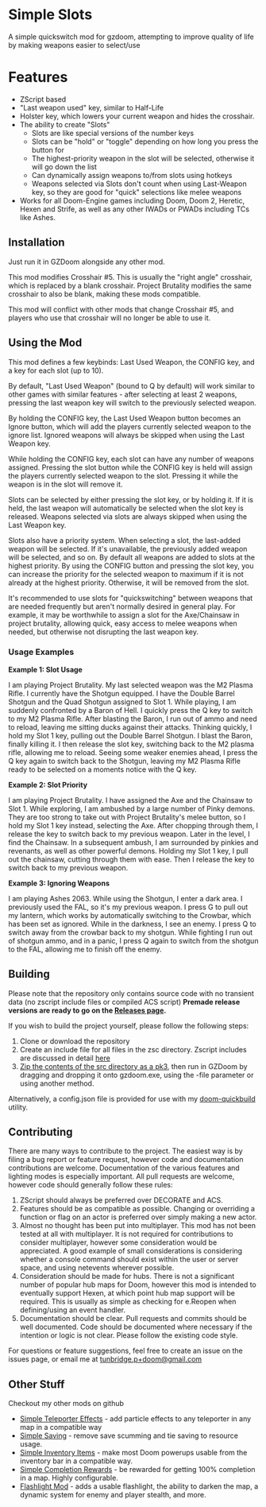 # Simple Slots

A simple quickswitch mod for gzdoom, attempting to improve quality of life by making weapons easier to select/use

# Features

* ZScript based
* "Last weapon used" key, similar to Half-Life
* Holster key, which lowers your current weapon and hides the crosshair.
* The ability to create "Slots"
    * Slots are like special versions of the number keys
    * Slots can be "hold" or "toggle" depending on how long you press the button for
    * The highest-priority weapon in the slot will be selected, otherwise it will go down the list
    * Can dynamically assign weapons to/from slots using hotkeys
    * Weapons selected via Slots don't count when using Last-Weapon key, so they are good for "quick" selections like melee weapons
* Works for all Doom-Engine games including Doom, Doom 2, Heretic, Hexen and Strife, as well as any other IWADs or PWADs including TCs like Ashes.

## Installation ##

Just run it in GZDoom alongside any other mod.

This mod modifies Crosshair #5. This is usually the "right angle" crosshair, which is replaced by a blank crosshair.
Project Brutality modifies the same crosshair to also be blank, making these mods compatible.

This mod will conflict with other mods that change Crosshair #5, and players who use that crosshair will no longer be able to use it.

## Using the Mod ##

This mod defines a few keybinds: Last Used Weapon, the CONFIG key, and a key for each slot (up to 10).

By default, "Last Used Weapon" (bound to Q by default) will work similar to other games with similar features - after selecting at least 2 weapons, pressing the last weapon key will switch to the previously selected weapon.

By holding the CONFIG key, the Last Used Weapon button becomes an Ignore button, which will add the players currently selected weapon to the ignore list. Ignored weapons will always be skipped when using the Last Weapon key.

While holding the CONFIG key, each slot can have any number of weapons assigned. Pressing the slot button while the CONFIG key is held will assign the players currently selected weapon to the slot. Pressing it while the weapon is in the slot will remove it.

Slots can be selected by either pressing the slot key, or by holding it. If it is held, the last weapon will automatically be selected when the slot key is released. Weapons selected via slots are always skipped when using the Last Weapon key.

Slots also have a priority system. When selecting a slot, the last-added weapon will be selected. If it's unavailable, the previously added weapon will be selected, and so on. By default all weapons are added to slots at the highest priority. By using the CONFIG button and pressing the slot key, you can increase the priority for the selected weapon to maximum if it is not already at the highest priority. Otherwise, it will be removed from the slot.

It's recommended to use slots for "quickswitching" between weapons that are needed frequently but aren't normally desired in general play. For example, it may be worthwhile to assign a slot for the Axe/Chainsaw in project brutality, allowing quick, easy access to melee weapons when needed, but otherwise not disrupting the last weapon key.

### Usage Examples ###

**Example 1: Slot Usage**

I am playing Project Brutality. My last selected weapon was the M2 Plasma Rifle. I currently have the Shotgun equipped. I have the Double Barrel Shotgun and the Quad Shotgun assigned to Slot 1. While playing, I am suddenly confronted by a Baron of Hell. I quickly press the Q key to switch to my M2 Plasma Rifle. After blasting the Baron, I run out of ammo and need to reload, leaving me sitting ducks against their attacks. Thinking quickly, I hold my Slot 1 key, pulling out the Double Barrel Shotgun. I blast the Baron, finally killing it. I then release the slot key, switching back to the M2 plasma rifle, allowing me to reload. Seeing some weaker enemies ahead, I press the Q key again to switch back to the Shotgun, leaving my M2 Plasma Rifle ready to be selected on a moments notice with the Q key.

**Example 2: Slot Priority**

I am playing Project Brutality. I have assigned the Axe and the Chainsaw to Slot 1. While exploring, I am ambushed by a large number of Pinky demons. They are too strong to take out with Project Brutality's melee button, so I hold my Slot 1 key instead, selecting the Axe. After chopping through them, I release the key to switch back to my previous weapon. Later in the level, I find the Chainsaw. In a subsequent ambush, I am surrounded by pinkies and revenants, as well as other powerful demons. Holding my Slot 1 key, I pull out the chainsaw, cutting through them with ease. Then I release the key to switch back to my previous weapon.

**Example 3: Ignoring Weapons**

I am playing Ashes 2063. While using the Shotgun, I enter a dark area. I previously used the FAL, so it's my previous weapon. I press G to pull out my lantern, which works by automatically switching to the Crowbar, which has been set as ignored. While in the darkness, I see an enemy. I press Q to switch away from the crowbar back to my shotgun. While fighting I run out of shotgun ammo, and in a panic, I press Q again to switch from the shotgun to the FAL, allowing me to finish off the enemy.

## Building ##

Please note that the repository only contains source code with no transient data (no zscript include files or compiled ACS script)
**Premade release versions are ready to go on the [Releases page](https://github.com/tunbridgep/doom-simpleslots/releases).**

If you wish to build the project yourself, please follow the following steps:

1. Clone or download the repository
2. Create an include file for all files in the zsc directory. Zscript includes are discussed in detail [here](https://zdoom.org/wiki/ZScript)
3. [Zip the contents of the src directory as a pk3](https://zdoom.org/wiki/Using_ZIPs_as_WAD_replacement), then run in GZDoom by dragging and dropping it onto gzdoom.exe, using the -file parameter or using another method.

Alternatively, a config.json file is provided for use with my [doom-quickbuild](https://github.com/tunbridgep/doom_quickbuild) utility.

## Contributing ##

There are many ways to contribute to the project. The easiest way is by filing a bug report or feature request, however code and documentation contributions are welcome. Documentation of the various features and lighting modes is especially important. All pull requests are welcome, however code should generally follow these rules:

1. ZScript should always be preferred over DECORATE and ACS.
2. Features should be as compatible as possible. Changing or overriding a function or flag on an actor is preferred over simply making a new actor.
3. Almost no thought has been put into multiplayer. This mod has not been tested at all with multiplayer. It is not required for contributions to consider multiplayer, however some consideration would be appreciated. A good example of small considerations is considering whether a console command should exist within the user or server space, and using netevents wherever possible.
4. Consideration should be made for hubs. There is not a significant number of popular hub maps for Doom, however this mod is intended to eventually support Hexen, at which point hub map support will be required. This is usually as simple as checking for e.Reopen when defining/using an event handler.
5. Documentation should be clear. Pull requests and commits should be well documented. Code should be documented where necessary if the intention or logic is not clear. Please follow the existing code style.

For questions or feature suggestions, feel free to create an issue on the issues page, or email me at tunbridge.p+doom@gmail.com

## Other Stuff ##

Checkout my other mods on github

* [Simple Teleporter Effects](https://github.com/tunbridgep/doom-simpleteleportereffects) - add particle effects to any teleporter in any map in a compatible way
* [Simple Saving](https://github.com/tunbridgep/doom-simplesaving) - remove save scumming and tie saving to resource usage.
* [Simple Inventory Items](https://github.com/tunbridgep/doom-inventoryitems) - make most Doom powerups usable from the inventory bar in a compatible way.
* [Simple Completion Rewards](https://github.com/tunbridgep/doom-simplecompletionrewards) - be rewarded for getting 100% completion in a map. Highly configurable.
* [Flashlight Mod](https://github.com/tunbridgep/doom-flashlight) - adds a usable flashlight, the ability to darken the map, a dynamic system for enemy and player stealth, and more.

